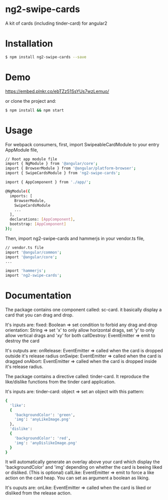 # ng2-swipe-cards
A kit of cards (including tinder-card) for angular2

# Installation
```bash
$ npm install ng2-swipe-cards --save
```

# Demo
https://embed.plnkr.co/ebTZz51SsYUs7wzLemuo/

or clone the project and:
```bash
$ npm install && npm start
```

# Usage

For webpack consumers, first, import SwipeableCardModule to your entry AppModule file,

```bash
// Root app module file
import { NgModule } from '@angular/core';
import { BrowserModule } from '@angular/platform-browser';
import { SwipeCardsModule } from 'ng2-swipe-cards';

import { AppComponent } from './app/';

@NgModule({
  imports: [
    BrowserModule,
    SwipeCardsModule
    ...
  ],
  declarations: [AppComponent],
  bootstrap: [AppComponent]
});
```

Then, import ng2-swipe-cards and hammerjs in your vendor.ts file,
```bash
// vendor.ts file
import '@angular/common';
import '@angular/core';
...

import 'hammerjs';
import 'ng2-swipe-cards';
```

# Documentation

The package contains one component called: sc-card. it basically display a card that you can drag and drop.

It's inputs are:
fixed: Boolean => set condition to forbid any drag and drop
orientation: String => set 'x' to only allow horizontal drags, set 'y' to only allow vertical drags and 'xy' for both
callDestroy: EventEmitter => emit to destroy the card

It's outputs are:
onRelease: EventEmitter => called when the card is dropped outside it's release radius
onSwipe: EventEmitter => called when the card is dragged
onAbort: EventEmitter => called when the card is dropped inside it's release radius.


The package contains a directive called: tinder-card. It reproduce the like/dislike functions from the tinder card application.

It's inputs are:
tinder-card: object => set an object with this pattern:
```bash
{
  'like':
  {
    'backgroundColor': 'green',
    'img': 'anyLikeImage.png'
  },
  'dislike':
  {
    'backgroundColor': 'red',
    'img': 'anyDislikeImage.png'
  }
}
```
It will automatically generate an overlay above your card which display the 'backgroundColor' and 'img' depending on whether the card is beeing liked or disliked. (This is optional)
callLike: EventEmitter => emit to force a like action on the card heap. You can set as argument a boolean as liking.

It's ouputs are:
onLike: EventEmitter => called when the card is liked or disliked from the release action.
